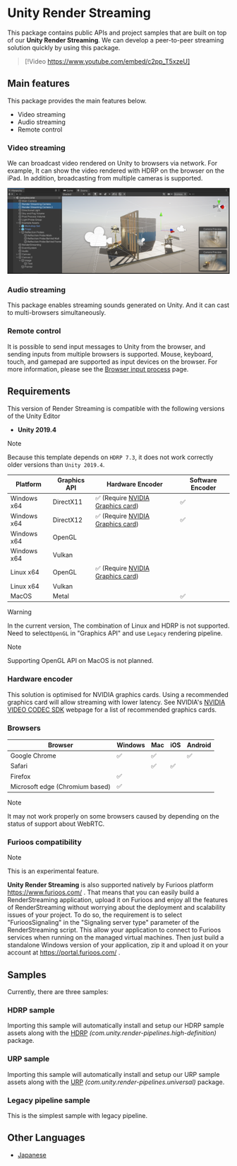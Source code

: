 # Unity Render Streaming

This package contains public APIs and project samples that are built on top of our **Unity Render Streaming**. We can develop a peer-to-peer streaming solution quickly by using this package.

> [!Video https://www.youtube.com/embed/c2pp_T5xzeU]

## Main features

This package provides the main features below.

- Video streaming
- Audio streaming
- Remote control

### Video streaming

We can broadcast video rendered on Unity to browsers via network. For example, It can show the video rendered with HDRP on the browser on the iPad. In addition, broadcasting from multiple cameras is supported. 

![feature-multicamera](images/feature_multicamera.png)

### Audio streaming
This package enables streaming sounds generated on Unity. And it can cast to multi-browsers simultaneously.

### Remote control

It is possible to send input messages to Unity from the browser, and sending inputs from multiple browsers is supported. Mouse, keyboard, touch, and gamepad are supported as input devices on the browser. For more information, please see the [Browser input process](en/input.md) page.

## Requirements

This version of Render Streaming is compatible with the following versions of the Unity Editor
- **Unity 2019.4**

> [!NOTE]
> Because this template depends on `HDRP 7.3`, it does not work correctly older versions than `Unity 2019.4`.

| Platform    | Graphics API | Hardware Encoder                                                                                                         | Software Encoder   |
| ----------- | ------------ | ------------------------------------------------------------------------------------------------------------------------ | ------------------ |
| Windows x64 | DirectX11    | :white_check_mark: (Require [NVIDIA Graphics card](https://developer.nvidia.com/video-encode-decode-gpu-support-matrix)) | :white_check_mark: | 
| Windows x64 | DirectX12    | :white_check_mark: (Require [NVIDIA Graphics card](https://developer.nvidia.com/video-encode-decode-gpu-support-matrix)) | :white_check_mark: | 
| Windows x64 | OpenGL       |                                                                                                                          |                    |
| Windows x64 | Vulkan       |                                                                                                                          |                    | 
| Linux x64   | OpenGL       | :white_check_mark: (Require [NVIDIA Graphics card](https://developer.nvidia.com/video-encode-decode-gpu-support-matrix)) |                    |
| Linux x64   | Vulkan       |                                                 	                                                                        |                    |
| MacOS       | Metal        |                                                 	                                                                        | :white_check_mark: |

> [!WARNING]
> In the current version, The combination of Linux and HDRP is not supported. Need to select`OpenGL` in "Graphics API" and use `Legacy` rendering pipeline.

> [!NOTE]
> Supporting OpenGL API on MacOS is not planned.


### Hardware encoder

This solution is optimised for NVIDIA graphics cards. Using a recommended graphics card will allow streaming with lower latency. See NVIDIA's [NVIDIA VIDEO CODEC SDK](https://developer.nvidia.com/video-encode-decode-gpu-support-matrix) webpage for a list of recommended graphics cards.

### Browsers

| Browser                           | Windows            | Mac                | iOS                | Android            |
| --------------------------------- | ------------------ | ------------------ | ------------------ | ------------------ |
| Google Chrome                     | :white_check_mark: | :white_check_mark: |                    | :white_check_mark: |
| Safari                            |                    | :white_check_mark: | :white_check_mark: |                    |
| Firefox                           | :white_check_mark: |                    |                    |                    |
| Microsoft edge (Chromium based)   | :white_check_mark: |                    |                    |                    |

> [!NOTE]
> It may not work properly on some browsers caused by depending on the status of support about WebRTC.

### Furioos compatibility

> [!NOTE]
> This is an experimental feature.

**Unity Render Streaming** is also supported natively by Furioos platform https://www.furioos.com/ .
That means that you can easily build a RenderStreaming application, upload it on Furioos and enjoy all the features of RenderStreaming without worrying about the deployment and scalability issues of your project.
To do so, the requirement is to select "FurioosSignaling" in the "Signaling server type" parameter of the RenderStreaming script.
This allow your application to connect to Furioos services when running on the managed virtual machines.
Then just build a standalone Windows version of your application, zip it and upload it on your account at https://portal.furioos.com/ .

## Samples

Currently, there are three samples:

### HDRP sample

Importing this sample will automatically install and setup our HDRP sample assets along with the [HDRP](https://docs.unity3d.com/Packages/com.unity.render-pipelines.high-definition@latest) *(com.unity.render-pipelines.high-definition)* package.

### URP sample

Importing this sample will automatically install and setup our URP sample assets along with the [URP](https://docs.unity3d.com/Packages/com.unity.render-pipelines.universal@latest) *(com.unity.render-pipelines.universal)* package.

### Legacy pipeline sample

This is the simplest sample with legacy pipeline.

## Other Languages

- [Japanese](./jp/index.md)
